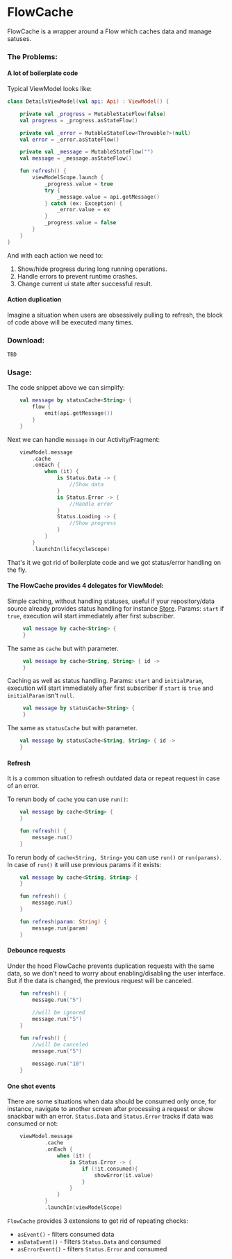 # FlowCache
FlowCache is a wrapper around a Flow which caches data and manage satuses.

### The Problems:

#### A lot of boilerplate code

Typical ViewModel looks like:

```kotlin
class DetailsViewModel(val api: Api) : ViewModel() {

    private val _progress = MutableStateFlow(false)
    val progress = _progress.asStateFlow()

    private val _error = MutableStateFlow<Throwable?>(null)
    val error = _error.asStateFlow()

    private val _message = MutableStateFlow("")
    val message = _message.asStateFlow()

    fun refresh() {
        viewModelScope.launch {
            _progress.value = true
            try {
                _message.value = api.getMessage()
            } catch (ex: Exception) {
                _error.value = ex
            }
            _progress.value = false
        }
    }
}
```
And with each action we need to:
1. Show/hide progress during long running operations.
2. Handle errors to prevent runtime crashes.
3. Change current ui state after successful result.

#### Action duplication

Imagine a situation when users are obsessively pulling to refresh, the block of code above will be executed many times.

### Download:
```kotlin
TBD
```

### Usage:

The code snippet above we can simplify:
```kotlin
    val message by statusCache<String> {
        flow {
            emit(api.getMessage())
        }
    }
```

Next we can handle `message` in our Activity/Fragment:
```kotlin
    viewModel.message
        .cache
        .onEach {
            when (it) {
                is Status.Data -> {
                    //Show data
                }
                is Status.Error -> {
                    //Handle error
                }
                Status.Loading -> {
                    //Show progress
                }
            }
        }
        .launchIn(lifecycleScope)
```
That's it we got rid of boilerplate code and we got status/error handling on the fly.

#### The FlowCache provides 4 delegates for ViewModel:
Simple caching, without handling statuses, useful if your repository/data source already provides status handling for instance [Store](https://github.com/dropbox/Store).
Params: `start` if `true`, execution will start immediately after first subscriber.

```kotlin
	 val message by cache<String> {  
	 }
 ```

The same as `cache` but with parameter.

```kotlin
	 val message by cache<String, String> { id ->
	 }
 ```

Caching as well as status handling.
Params: `start` and `initialParam`, execution will start immediately after first subscriber if `start` is `true` and `initialParam` isn't `null`.

```kotlin
	 val message by statusCache<String> { 
	 }
 ```

The same as `statusCache` but with parameter.

```kotlin
	val message by statusCache<String, String> { id -> 
	}
```

#### Refresh
It is a common situation to refresh outdated data or repeat request in case of an error.

To rerun body of `cache` you can use `run()`:

```kotlin
    val message by cache<String> {
    }

    fun refresh() {
        message.run()
    }
```

To rerun body of `cache<String, String>` you can use `run()` or `run(params)`. In case of `run()` it will use previous params if it exists:

```kotlin
    val message by cache<String, String> {
    }

    fun refresh() {
        message.run()
    }

    fun refresh(param: String) {
        message.run(param)
    }
```

#### Debounce requests

Under the hood FlowCache prevents duplication requests with the same data, so we don't need to worry about enabling/disabling the user interface. But if the data is changed, the previous request will be canceled.

```kotlin
    fun refresh() {
        message.run("5")
      
        //will be ignored
        message.run("5")
    }
```

```kotlin
    fun refresh() {
        //will be canceled
        message.run("5")
      
        message.run("10")
    }
```

#### One shot events

There are some situations when data should be consumed only once, for instance, navigate to another screen after processing a request or show snackbar with an error. `Status.Data` and `Status.Error` tracks if data was consumed or not:

```kotlin
    viewModel.message
            .cache
            .onEach {
                when (it) {
                    is Status.Error -> {
                        if (!it.consumed){
                            showError(it.value)
                        }
                    }
                }
            }
            .launchIn(viewModelScope)
```

`FlowCache` provides 3 extensions to get rid of repeating checks:
- `asEvent()`  - filters consumed data
- `asDataEvent()` - filters `Status.Data` and consumed
- `asErrorEvent()` - filters `Status.Error` and consumed